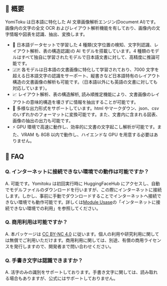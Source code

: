 ## 🌟 概要

YomiToku は日本語に特化した AI 文章画像解析エンジン(Document AI)です。画像内の文字の全文 OCR およびレイアウト解析機能を有しており、画像内の文字情報や図表を認識、抽出、変換します。

- 🤖 日本語データセットで学習した 4 種類(文字位置の検知、文字列認識、レイアウト解析、表の構造認識)の AI モデルを搭載しています。4 種類のモデルはすべて独自に学習されたモデルで日本語文書に対して、高精度に推論可能です。
- 🇯🇵 各モデルは日本語の文書画像に特化して学習されており、7000 文字を超える日本語文字の認識をサーポート、縦書きなど日本語特有のレイアウト構造の文書画像の解析も可能です。（日本語以外にも英語の文書に対しても対応しています）。
- 📈 レイアウト解析、表の構造解析, 読み順推定機能により、文書画像のレイアウトの意味的構造を壊さずに情報を抽出することが可能です。
- 📄 多様な出力形式をサポートしています。html やマークダウン、json、csv のいずれかのフォーマットに変換可能です。また、文書内に含まれる図表、画像の抽出の出力も可能です。
- ⚡ GPU 環境で高速に動作し、効率的に文書の文字起こし解析が可能です。また、VRAM も 8GB 以内で動作し、ハイエンドな GPU を用意する必要はありません。

## 🙋 FAQ

### Q. インターネットに接続できない環境での動作は可能ですか？

A. 可能です。Yomitoku は初回実行時に HuggingFaceHub にアクセスし、自動でモデルファイルのダウンロードを行いますが、この際にインターネットに接続します。しかし、事前に手動でダウンロードすることでインターネットへ接続できない環境でも動作可能です。詳しくは[Module Usase](module.ja.md)の「インターネットに接続できない環境での利用」を参照してください。

### Q. 商用利用は可能ですか？

A. 本パッケージは [CC BY-NC 4.0](https://creativecommons.org/licenses/by-nc/4.0/) に従います。個人の利用や研究利用に関しては無償でご利用いただけます。商用利用に関しては、別途、有償の商用ライセンスを発行しますので、開発者まで問い合わせください。

### Q. 手書き文字は認識できますか？

A. 活字のみの識別をサポートしております。手書き文字に関しては、読み取れる場合もありますが、公式にはサポートしておりません。
